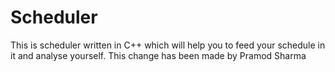 # Scheduler
This is scheduler written in C++ which will help you to feed your schedule in it and analyse yourself.
This change has been made by Pramod Sharma
